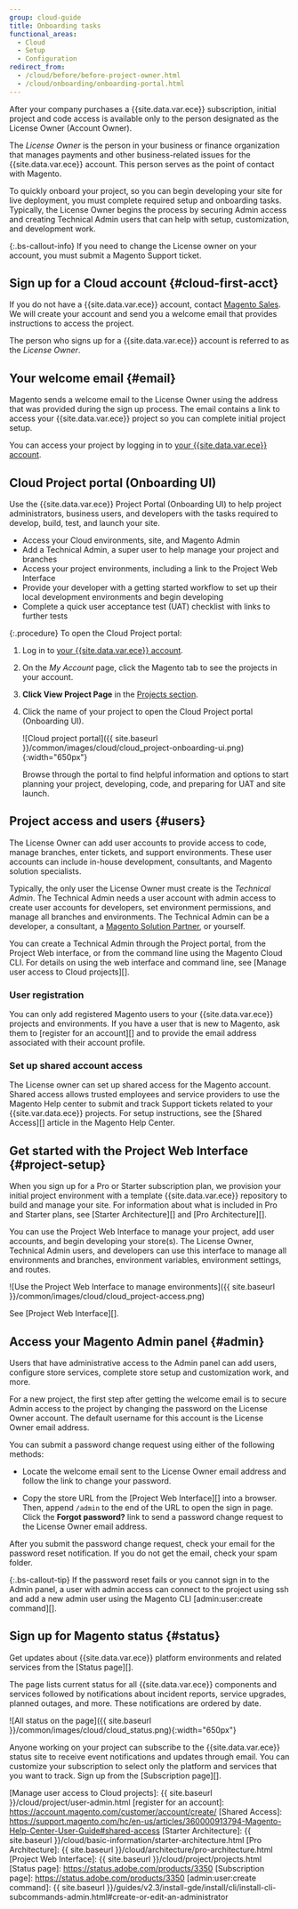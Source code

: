 ```yaml
---
group: cloud-guide
title: Onboarding tasks
functional_areas:
  - Cloud
  - Setup
  - Configuration
redirect_from:
  - /cloud/before/before-project-owner.html
  - /cloud/onboarding/onboarding-portal.html
---
```


After your company purchases a {{site.data.var.ece}} subscription, initial project and code access is available only to the person designated as the License Owner (Account Owner).

The _License Owner_ is the person in your business or finance organization that manages payments and other business-related issues for the {{site.data.var.ece}} account. This person serves as the point of contact with Magento.

To quickly onboard your project, so you can begin developing your site for live deployment, you must complete required setup and onboarding tasks. Typically, the License Owner begins the process by securing Admin access and creating Technical Admin users that can help with setup, customization, and development work.

{:.bs-callout-info}
If you need to change the License owner on your account, you must submit a Magento Support ticket.

## Sign up for a Cloud account {#cloud-first-acct}

If you do not have a {{site.data.var.ece}} account, contact [Magento Sales][]. We will create your account and send you a welcome email that provides instructions to access the project.

The person who signs up for a {{site.data.var.ece}} account is referred to as the _License Owner_.

## Your welcome email {#email}

Magento sends a welcome email to the License Owner using the address that was provided during the sign up process. The email contains a link to access your {{site.data.var.ece}} project so you can complete initial project setup.

You can access your project by logging in to [your {{site.data.var.ece}} account][].

## Cloud Project portal (Onboarding UI)

Use the {{site.data.var.ece}} Project Portal (Onboarding UI) to help project administrators, business users, and developers with the tasks required to develop, build, test, and launch your site.

-  Access your Cloud environments, site, and Magento Admin
-  Add a Technical Admin, a super user to help manage your project and branches
-  Access your project environments, including a link to the Project Web Interface
-  Provide your developer with a getting started workflow to set up their local development environments and begin developing
-  Complete a quick user acceptance test (UAT) checklist with links to further tests

{:.procedure}
To open the Cloud Project portal:

1. Log in to [your {{site.data.var.ece}} account][].

1. On the _My Account_ page, click the Magento tab to see the projects in your account.

1. **Click View Project Page** in the [Projects section][].

1. Click the name of your project to open the Cloud Project portal (Onboarding UI).

   ![Cloud project portal]({{ site.baseurl }}/common/images/cloud/cloud_project-onboarding-ui.png){:width="650px"}

   Browse through the portal to find helpful information and options to start planning your project, developing, code, and preparing for UAT and site launch.

## Project access and users {#users}

The License Owner can add user accounts to provide access to code, manage
branches, enter tickets, and support environments. These user accounts can include in-house development, consultants, and Magento solution specialists.

Typically, the only user the License Owner must create is the _Technical Admin_. The Technical Admin needs a user account with admin access to create user accounts for developers, set environment permissions, and manage all branches and environments. The Technical Admin can be a developer, a consultant, a [Magento Solution Partner][], or yourself.

You can create a Technical Admin through the Project portal, from the Project Web interface, or from the command line using the Magento Cloud CLI. For details on using the web interface and command line, see [Manage user access to Cloud projects][].

### User registration

You can only add registered Magento users to your {{site.data.var.ece}} projects and environments. If you have a user that is new to Magento, ask them to [register for an account][] and to provide the email address associated with their account profile.

### Set up shared account access

The License owner can set up shared access for the Magento account. Shared access allows trusted employees and service providers to use the Magento Help center to submit and track Support tickets related to your {{site.var.data.ece}} projects. For setup instructions, see the [Shared Access][] article in the Magento Help Center.

## Get started with the Project Web Interface {#project-setup}

When you sign up for a Pro or Starter subscription plan, we provision your initial project environment with a template {{site.data.var.ece}} repository to build and manage your site. For information about what is included in Pro and Starter plans, see [Starter Architecture][] and [Pro Architecture][].

You can use the Project Web Interface to manage your project, add user accounts, and begin developing your store(s). The License Owner, Technical Admin users, and developers can use this interface to manage all environments and branches, environment variables, environment settings, and routes.

![Use the Project Web Interface to manage environments]({{ site.baseurl }}/common/images/cloud/cloud_project-access.png)

See [Project Web Interface][].

## Access your Magento Admin panel {#admin}

Users that have administrative access to the Admin panel can add users, configure store services, complete store setup and customization work, and more.

For a new project, the first step after getting the welcome email is to secure Admin access to the project by changing the password on the License Owner account. The default username for this account is the License Owner email address.

You can submit a password change request using either of the following methods:

-  Locate the welcome email sent to the License Owner email address and follow the link to change your password.

-  Copy the store URL from the [Project Web Interface][] into a browser. Then, append `/admin` to the end of the URL to open the sign in page. Click the **Forgot password?** link to send a password change request to the License Owner email address.

After you submit the password change request, check your email for the password reset notification. If you do not get the email, check your spam folder.

{:.bs-callout-tip}
If the password reset fails or you cannot sign in to the Admin panel, a user with admin access can connect to the project using ssh and add a new admin user using the Magento CLI [admin:user:create command][].

## Sign up for Magento status {#status}

Get updates about {{site.data.var.ece}} platform environments and related services from the [Status page][].

The page lists current status for all {{site.data.var.ece}} components and services followed by notifications about incident reports, service upgrades, planned outages, and more. These notifications are ordered by date.

![All status on the page]({{ site.baseurl }}/common/images/cloud/cloud_status.png){:width="650px"}

Anyone working on your project can subscribe to the {{site.data.var.ece}} status site to receive event notifications and updates through email. You can customize your subscription to select only the platform and services that you want to track. Sign up from the [Subscription page][].

<!--Link references-->

[your {{site.data.var.ece}} account]: https://account.magento.com/customer/account/login
[Projects section]: https://cloud.magento.com/cloud/project/subscriptions/
[Magento Sales]: https://magento.com/explore/contact-sales
[Magento Solution Partner]: https://magento.com/partners/choose
[Manage user access to Cloud projects]: {{ site.baseurl }}/cloud/project/user-admin.html
[register for an account]: https://account.magento.com/customer/account/create/
[Shared Access]: https://support.magento.com/hc/en-us/articles/360000913794-Magento-Help-Center-User-Guide#shared-access
[Starter Architecture]: {{ site.baseurl }}/cloud/basic-information/starter-architecture.html
[Pro Architecture]: {{ site.baseurl }}/cloud/architecture/pro-architecture.html
[Project Web Interface]: {{ site.baseurl }}/cloud/project/projects.html
[Status page]: https://status.adobe.com/products/3350
[Subscription page]: https://status.adobe.com/products/3350
[admin:user:create command]: {{ site.baseurl }}/guides/v2.3/install-gde/install/cli/install-cli-subcommands-admin.html#create-or-edit-an-administrator
